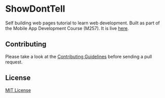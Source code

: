 # ShowDontTell
Self building web pages tutorial to learn web development. Built as part of the Mobile App Development Course (M257). It is live [here](http://alex-motchoulski.github.io/ShowDontTell/).

## Contributing 
Please take a look at the [Contributing Guidelines](Contributing.md) before sending a pull request.

## License
[MIT License](LICENSE)
